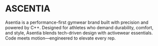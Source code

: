 # ASCENTIA
Asentia is a performance-first gymwear brand built with precision and powered by C++. Designed for athletes who demand durability, comfort, and style, Asentia blends tech-driven design with activewear essentials. Code meets motion—engineered to elevate every rep.
